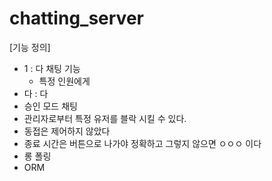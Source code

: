 # chatting_server

[기능 정의]

* 1 : 다 채팅 기능
  - 특정 인원에게 
* 다 : 다
* 승인 모드 채팅
* 관리자로부터 특정 유저를 블락 시킬 수 있다.
* 동접은 제어하지 않았다
* 종료 시간은 버튼으로 나가야 정확하고 그렇지 않으면 ㅇㅇㅇ 이다
* 롱 폴링
* ORM
